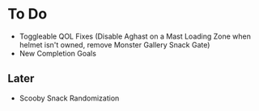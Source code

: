 # To Do
- Toggleable QOL Fixes  (Disable Aghast on a Mast Loading Zone when helmet isn't owned, remove Monster Gallery Snack Gate) 
- New Completion Goals
## Later
- Scooby Snack Randomization
